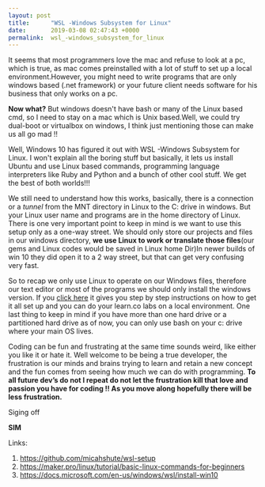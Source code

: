 ```yaml
---
layout: post
title:      "WSL -Windows Subsystem for Linux"
date:       2019-03-08 02:47:43 +0000
permalink:  wsl_-windows_subsystem_for_linux
---
```



It seems that most programmers love the mac and refuse to look at a pc, which is true, as mac comes preinstalled with a lot of stuff to set up a local environment.However, you might need to write programs that are only windows based (.net framework) or your future client needs software for his business that only works on a pc.

**Now what?** 
But windows doesn't have bash or many of the  Linux based cmd, so I need to stay on a mac which is Unix based.Well, we could try dual-boot or virtualbox on windows, I think just mentioning those  can make us all go mad !!     


Well, Windows 10 has figured it out with  WSL -Windows Subsystem for Linux. I won't explain all the boring stuff but basically, it lets us install Ubuntu and use Linux based commands, programming language interpreters like Ruby and Python and a bunch of other cool stuff. We get the best of both worlds!!!


 We still need to understand how this works, basically, there is a connection or a *tunnel* from the MNT directory in Linux to the C:  drive in windows. But your Linux user name and programs are in the home directory of Linux.  There is one very important point to keep in mind is we want to use this setup only as a one-way street. We should only store our projects and files in our windows directory, **we use Linux to work or translate those files**(our gems and Linux codes would be saved in Linux home Dir)In newer builds of win 10 they did open it to a 2 way street, but that can get very confusing very fast.   

So to recap we only use Linux to operate on our Windows files, therefore our text editor or most of the programs we should only install the windows version. If you [click here](https://github.com/micahshute/wsl-setup) it gives you step by step instructions on how to get it all set up and you can do your learn.co labs on a local environment. One last thing to keep in mind if you have more than one hard drive or a partitioned  hard drive as of now, you can only use bash on your c: drive where your main OS lives.



Coding can be fun and frustrating at the same time sounds weird, like either you like it or hate it. Well welcome to be being a true developer, the frustration is our minds and brains trying to learn and retain a new concept and the fun comes from seeing how much we can do with programming. **To all future dev’s do not I repeat do not let the frustration kill that love and passion you have for coding !! As you move along hopefully there will be less frustration.**


Siging off

**SIM**



Links:
1.   https://github.com/micahshute/wsl-setup
2.  https://maker.pro/linux/tutorial/basic-linux-commands-for-beginners
3.  https://docs.microsoft.com/en-us/windows/wsl/install-win10


